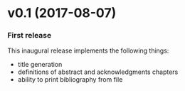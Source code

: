 # v0.1 (2017-08-07)
### First release
This inaugural release implements the following things:
* title generation
* definitions of abstract and acknowledgments chapters
* ability to print bibliography from file

